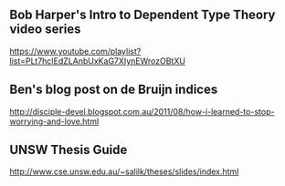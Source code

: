 ## Bob Harper's Intro to Dependent Type Theory video series

https://www.youtube.com/playlist?list=PLt7hcIEdZLAnbUxKaG7XIynEWrozOBtXU

## Ben's blog post on de Bruijn indices

http://disciple-devel.blogspot.com.au/2011/08/how-i-learned-to-stop-worrying-and-love.html

## UNSW Thesis Guide

http://www.cse.unsw.edu.au/~salilk/theses/slides/index.html
